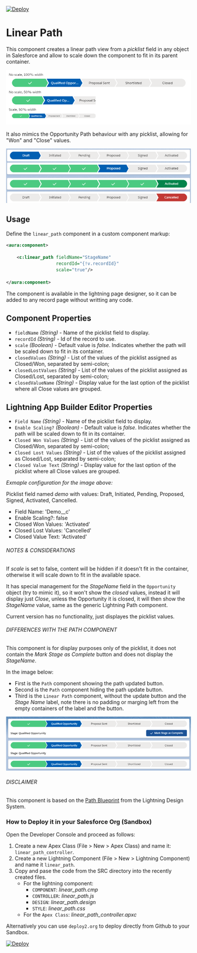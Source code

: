 [![Deploy](https://deploy2.org/dist/deploy2org.svg)](https://deploy2.org/deploy)

# Linear Path

This component creates a linear path view from a _picklist_ field in any object in Salesforce and allow to scale down the component to fit in its parent container.

![linear path example](assets/linear_path_example.png?raw=true)

It also mimics the Opportunity Path behaviour with any picklist, allowing for "Won" and "Close" values.

![linear path example](assets/picklist-demo.png?raw=true)

## Usage

Define the `linear_path` component in a custom component markup:

```xml
<aura:component>

    <c:linear_path fieldName="StageName" 
                   recordId="{!v.recordId}" 
                   scale="true"/>

</aura:component>
```

The component is available in the lightning page designer, so it can be added to any record page without writting any code.

## Component Properties

- `fieldName` _(String)_ - Name of the picklist field to display.
- `recordId` _(String)_ - Id of the record to use.
- `scale` _(Boolean)_ - Default value is _false_. Indicates whether the path will be scaled down to fit in its container.
- `closedValues` _(String)_ - List of the values of the picklist assigned as Closed/Won, separated by semi-colon;
- `closedLostValues` _(String)_ - List of the values of the picklist assigned as Closed/Lost, separated by semi-colon;
- `closedValueName` _(String)_ - Display value for the last option of the picklist where all Close values are grouped.

## Lightning App Builder Editor Properties

- `Field Name` _(String)_ - Name of the picklist field to display.
- `Enable Scaling?` _(Boolean)_ - Default value is _false_. Indicates whether the path will be scaled down to fit in its container.
- `Closed Won Values` _(String)_ - List of the values of the picklist assigned as Closed/Won, separated by semi-colon;
- `Closed Lost Values` _(String)_ - List of the values of the picklist assigned as Closed/Lost, separated by semi-colon;
- `Closed Value Text` _(String)_ - Display value for the last option of the picklist where all Close values are grouped.

*Exmaple configuration for the image above:*

Picklist field named _demo_ with values: Draft, Initiated, Pending, Proposed, Signed, Activated, Cancelled.

- Field Name: 'Demo__c'
- Enable Scaling?: false
- Closed Won Values: 'Activated'
- Closed Lost Values: 'Cancelled'
- Closed Value Text: 'Activated'


###### NOTES &amp; CONSIDERATIONS

If _scale_ is set to false, content will be hidden if it doesn't fit in the container, otherwise it will scale down to fit in the available space.

It has special management for the _StageName_ field in the `Opportunity` object (try to mimic it), so it won't show the _closed_ values, instead it will display just _Close_, unless the Opportunity it is closed, it will then show the _StageName_ value, same as the generic Lightning Path component.

Current version has no functionality, just displayes the picklist values.

###### DIFFERENCES WITH THE PATH COMPONENT

This component is for display purposes only of the picklist, it does not contain the _Mark Stage as Complete_ button and does not display the _StageName_.

In the image below:
- First is the `Path` component showing the path updated button.
- Second is the `Path` component hiding the path update button.
- Third is the `Linear Path` component, without the update button and the _Stage Name_ label, note there is no padding or marging left from the empty containers of the label and the button.

![linear path example](assets/linear_path_comparison.png?raw=true)

###### DISCLAIMER

This component is based on the [Path Blueprint](https://lightningdesignsystem.com/components/path/) from the Lightning Design System.

### How to Deploy it in your Salesforce Org (Sandbox)

Open the Developer Console and proceed as follows:

1. Create a new Apex Class (File > New > Apex Class) and name it: `linear_path_controller`.
2. Create a new Lightning Component (File > New > Lightning Component) and name it `linear_path`.
3. Copy and pase the code from the SRC directory into the recently created files.
   - For the lightning component:
     - `COMPONENT`: _linear_path.cmp_
     - `CONTROLLER`: _linear_path.js_
     - `DESIGN`: _linear_path.design_
     - `STYLE`: _linear_path.css_
   - For the `Apex Class`: _linear_path_controller.apxc_

Alternatively you can use `deploy2.org` to deploy directly from Github to your Sandbox.

[![Deploy](https://deploy2.org/dist/deploy2org.svg)](https://deploy2.org/deploy)
